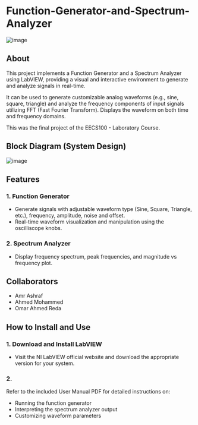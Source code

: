 # Function-Generator-and-Spectrum-Analyzer

![image](https://github.com/user-attachments/assets/fd982cbf-0bf3-4fba-a3ac-691f0b3f2acb)

## About
This project implements a Function Generator and a Spectrum Analyzer using LabVIEW, providing a visual and interactive environment to generate and analyze signals in real-time.

It can be used to generate customizable analog waveforms (e.g., sine, square, triangle) and analyze the frequency components of input signals utilizing FFT (Fast Fourier Transform). Displays the waveform on both time and frequency domains.

This was the final project of the EECS100 - Laboratory Course.

## Block Diagram (System Design)

![image](https://github.com/user-attachments/assets/59cc9cee-e6ae-47e8-8388-4a2f0a5ab1e4)

## Features
### 1. Function Generator

- Generate signals with adjustable waveform type (Sine, Square, Triangle, etc.), frequency, amplitude, noise and offset.
- Real-time waveform visualization and manipulation using the oscilliscope knobs.

### 2. Spectrum Analyzer
- Display frequency spectrum, peak frequencies, and magnitude vs frequency plot.

## Collaborators
- Amr Ashraf
- Ahmed Mohammed
- Omar Ahmed Reda

## How to Install and Use
### 1. Download and Install LabVIEW
- Visit the NI LabVIEW official website and download the appropriate version for your system.

### 2. 

Refer to the included User Manual PDF for detailed instructions on:
- Running the function generator
- Interpreting the spectrum analyzer output
- Customizing waveform parameters

